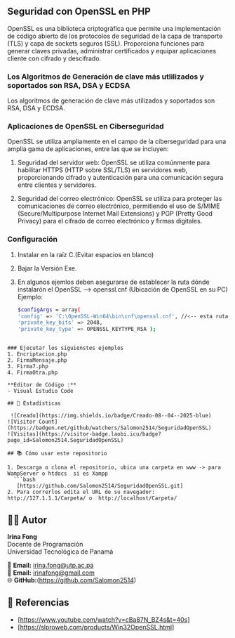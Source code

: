
## Seguridad con OpenSSL en PHP
OpenSSL es una biblioteca criptográfica que permite una implementación de código abierto de los protocolos de seguridad de la capa de transporte (TLS) y capa de sockets seguros (SSL). Proporciona funciones para generar claves privadas, administrar certificados y equipar aplicaciones cliente con cifrado y descifrado.


### Los Algoritmos de Generación de clave más utlilizados y soportados son RSA, DSA y ECDSA
Los algoritmos de generación de clave más utilizados y soportados son RSA, DSA y ECDSA.

### Aplicaciones de OpenSSL en Ciberseguridad 
OpenSSL se utiliza ampliamente en el campo de la ciberseguridad para una amplia gama de aplicaciones, entre las que se incluyen:

1. Seguridad del servidor web: OpenSSL se utiliza comúnmente para habilitar HTTPS (HTTP sobre SSL/TLS) en servidores web, proporcionando cifrado y autenticación para una comunicación segura entre clientes y servidores.<br>

2. Seguridad del correo electrónico: OpenSSL se utiliza para proteger las comunicaciones de correo electrónico, permitiendo el uso de S/MIME (Secure/Multipurpose Internet Mail Extensions) y PGP (Pretty Good Privacy) para el cifrado de correo electrónico y firmas digitales.



### Configuración
1. Instalar en la raíz C.(Evitar espacios en blanco)
2. Bajar la Versión Exe.
3. En algunos ejemlos deben asegurarse de establecer la ruta dónde instalarón el OpenSSL --> openssl.cnf (Ubicación de OpenSSL en su PC)
Ejemplo:

    ```bash
   $configArgs = array(
    'config' => 'C:\OpenSSL-Win64\bin\cnf\openssl.cnf', //<-- esta ruta es necesaria si trabajas con XAMPP
    'private_key_bits' => 2048,
    'private_key_type' => OPENSSL_KEYTYPE_RSA ); 

```

### Ejecutar los siguienstes ejemplos
1. Encriptacion.php
2. FirmaMensaje.php
3. Firma7.php
4. FirmaOtra.php

**Editor de Código :** 
- Visual Estudio Code

## 🔢 Estadísticas

 ![Creado](https://img.shields.io/badge/Creado-08--04--2025-blue)
![Visitor Count](https://badgen.net/github/watchers/Salomon2514/SeguridadOpenSSL)
![Visitas](https://visitor-badge.laobi.icu/badge?page_id=Salomon2514.SeguridadOpenSSL)

## 📚 Cómo usar este repositorio

1. Descarga o clona el repositorio, ubica una carpeta en www -> para WampServer o htdocs  si es Xampp
  ```bash
   [https://github.com/Salomon2514/SeguridadOpenSSL.git]
2. Para correrlos edita el URL de su navegador:  http://127.1.1.1/Carpeta/ o  http://localhost/Carpeta/
```

## 👨‍🏫 Autor

**Irina Fong**  
Docente de Programación  
Universidad Tecnológica de Panamá  

📧 **Email:** irina.fong@utp.ac.pa  
📧 **Email:** irinafong@gmail.com<br>
🌐 **GitHub:**(https://github.com/Salomon2514)  


## 📖 Referencias

- [https://www.youtube.com/watch?v=cBa87N_BZ4s&t=40s]
- [https://slproweb.com/products/Win32OpenSSL.html]



